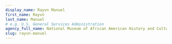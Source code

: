 ```yaml
---
display_name: Rayvn Manuel
first_name: Rayvn
last_name: Manuel
# e.g. U.S. General Services Administration
agency_full_name: National Museum of African American History and Culture
slug: rayvn-manuel
---
```

